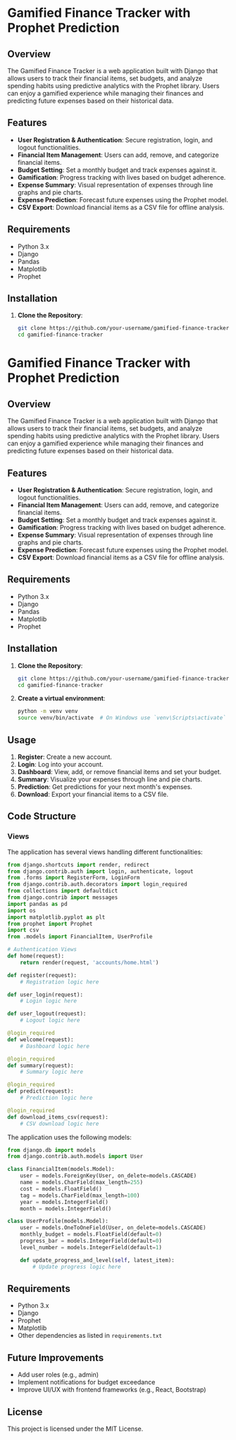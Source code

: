 # Gamified Finance Tracker with Prophet Prediction

## Overview
The Gamified Finance Tracker is a web application built with Django that allows users to track their financial items, set budgets, and analyze spending habits using predictive analytics with the Prophet library. Users can enjoy a gamified experience while managing their finances and predicting future expenses based on their historical data.

## Features
- **User Registration & Authentication**: Secure registration, login, and logout functionalities.
- **Financial Item Management**: Users can add, remove, and categorize financial items.
- **Budget Setting**: Set a monthly budget and track expenses against it.
- **Gamification**: Progress tracking with lives based on budget adherence.
- **Expense Summary**: Visual representation of expenses through line graphs and pie charts.
- **Expense Prediction**: Forecast future expenses using the Prophet model.
- **CSV Export**: Download financial items as a CSV file for offline analysis.

## Requirements
- Python 3.x
- Django
- Pandas
- Matplotlib
- Prophet

## Installation

1. **Clone the Repository**:
   ```bash
   git clone https://github.com/your-username/gamified-finance-tracker.git
   cd gamified-finance-tracker
# Gamified Finance Tracker with Prophet Prediction

## Overview
The Gamified Finance Tracker is a web application built with Django that allows users to track their financial items, set budgets, and analyze spending habits using predictive analytics with the Prophet library. Users can enjoy a gamified experience while managing their finances and predicting future expenses based on their historical data.

## Features
- **User Registration & Authentication**: Secure registration, login, and logout functionalities.
- **Financial Item Management**: Users can add, remove, and categorize financial items.
- **Budget Setting**: Set a monthly budget and track expenses against it.
- **Gamification**: Progress tracking with lives based on budget adherence.
- **Expense Summary**: Visual representation of expenses through line graphs and pie charts.
- **Expense Prediction**: Forecast future expenses using the Prophet model.
- **CSV Export**: Download financial items as a CSV file for offline analysis.

## Requirements
- Python 3.x
- Django
- Pandas
- Matplotlib
- Prophet

## Installation

1. **Clone the Repository**:
   ```bash
   git clone https://github.com/your-username/gamified-finance-tracker.git
   cd gamified-finance-tracker
2. **Create a virtual environment**:

   ```bash
   python -m venv venv
   source venv/bin/activate  # On Windows use `venv\Scripts\activate`
## Usage

1. **Register**: Create a new account.
2. **Login**: Log into your account.
3. **Dashboard**: View, add, or remove financial items and set your budget.
4. **Summary**: Visualize your expenses through line and pie charts.
5. **Prediction**: Get predictions for your next month's expenses.
6. **Download**: Export your financial items to a CSV file.

## Code Structure

### Views

The application has several views handling different functionalities:

```python
from django.shortcuts import render, redirect
from django.contrib.auth import login, authenticate, logout
from .forms import RegisterForm, LoginForm
from django.contrib.auth.decorators import login_required
from collections import defaultdict
from django.contrib import messages
import pandas as pd
import os
import matplotlib.pyplot as plt
from prophet import Prophet
import csv
from .models import FinancialItem, UserProfile

# Authentication Views
def home(request):
    return render(request, 'accounts/home.html')

def register(request):
    # Registration logic here

def user_login(request):
    # Login logic here

def user_logout(request):
    # Logout logic here

@login_required
def welcome(request):
    # Dashboard logic here

@login_required
def summary(request):
    # Summary logic here

@login_required
def predict(request):
    # Prediction logic here

@login_required
def download_items_csv(request):
    # CSV download logic here

```

The application uses the following models:

```python
from django.db import models
from django.contrib.auth.models import User

class FinancialItem(models.Model):
    user = models.ForeignKey(User, on_delete=models.CASCADE)
    name = models.CharField(max_length=255)
    cost = models.FloatField()
    tag = models.CharField(max_length=100)
    year = models.IntegerField()
    month = models.IntegerField()

class UserProfile(models.Model):
    user = models.OneToOneField(User, on_delete=models.CASCADE)
    monthly_budget = models.FloatField(default=0)
    progress_bar = models.IntegerField(default=0)
    level_number = models.IntegerField(default=1)

    def update_progress_and_level(self, latest_item):
        # Update progress logic here
```
## Requirements

- Python 3.x
- Django
- Prophet
- Matplotlib
- Other dependencies as listed in `requirements.txt`

## Future Improvements

- Add user roles (e.g., admin)
- Implement notifications for budget exceedance
- Improve UI/UX with frontend frameworks (e.g., React, Bootstrap)

## License

This project is licensed under the MIT License.
